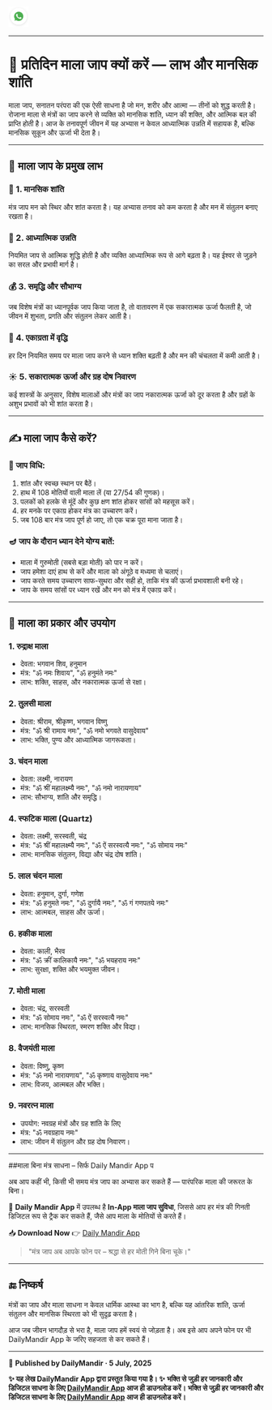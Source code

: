 <!-- Share & WhatsApp icons as SVG -->
<a href="https://api.whatsapp.com/send?text=Check%20out%20this%20article%20in%20the%20Daily%20Mandir%20app%3A%20https%3A%2F%2Fwww.dailymandir.com%2Farticles%3FcontentUrl%3Dhttps%253A%252F%252Fraw.githubusercontent.com%252Fanandwana001%252Fcontent-repo%252Frefs%252Fheads%252Fmain%252Fchalisa%252Fhanuman%252Fhanuman_chalisa_english.md%26title%3DHanuman%2520Chalisa">
  <img src="https://raw.githubusercontent.com/anandwana001/content-repo/refs/heads/main/assets/ic_wtsapp_share_rounded.svg" alt="WhatsApp" width="40"/>
</a>

<br/>

----

# 🙏 प्रतिदिन माला जाप क्यों करें — लाभ और मानसिक शांति

माला जाप, सनातन परंपरा की एक ऐसी साधना है जो मन, शरीर और आत्मा — तीनों को शुद्ध करती है। रोजाना माला से मंत्रों का जाप करने से व्यक्ति को मानसिक शांति, ध्यान की शक्ति, और आत्मिक बल की प्राप्ति होती है। आज के तनावपूर्ण जीवन में यह अभ्यास न केवल आध्यात्मिक उन्नति में सहायक है, बल्कि मानसिक सुकून और ऊर्जा भी देता है।

---

## 🌼 माला जाप के प्रमुख लाभ

### 🧘 1. मानसिक शांति

मंत्र जाप मन को स्थिर और शांत करता है। यह अभ्यास तनाव को कम करता है और मन में संतुलन बनाए रखता है।

### 🔱 2. आध्यात्मिक उन्नति

नियमित जाप से आत्मिक शुद्धि होती है और व्यक्ति आध्यात्मिक रूप से आगे बढ़ता है। यह ईश्वर से जुड़ने का सरल और प्रभावी मार्ग है।

### 💰 3. समृद्धि और सौभाग्य

जब विशेष मंत्रों का ध्यानपूर्वक जाप किया जाता है, तो वातावरण में एक सकारात्मक ऊर्जा फैलती है, जो जीवन में शुभता, प्रगति और संतुलन लेकर आती है।

### 🎯 4. एकाग्रता में वृद्धि

हर दिन नियमित समय पर माला जाप करने से ध्यान शक्ति बढ़ती है और मन की चंचलता में कमी आती है।

### ☀️ 5. सकारात्मक ऊर्जा और ग्रह दोष निवारण

कई शास्त्रों के अनुसार, विशेष मालाओं और मंत्रों का जाप नकारात्मक ऊर्जा को दूर करता है और ग्रहों के अशुभ प्रभावों को भी शांत करता है।

---

## ✍️ माला जाप कैसे करें?

### 📿 जाप विधि:

1. शांत और स्वच्छ स्थान पर बैठें।
2. हाथ में 108 मोतियों वाली माला लें (या 27/54 की गुणक)।
3. पलकों को हलके से मूंदें और कुछ क्षण शांत होकर सांसों को महसूस करें।
4. हर मनके पर एकाग्र होकर मंत्र का उच्चारण करें।
5. जब 108 बार मंत्र जाप पूर्ण हो जाए, तो एक चक्र पूरा माना जाता है।

### 🪔 जाप के दौरान ध्यान देने योग्य बातें:

* माला में गुरुमोती (सबसे बड़ा मोती) को पार न करें।
* जाप हमेशा दाएं हाथ से करें और माला को अंगूठे व मध्यमा से चलाएं।
* जाप करते समय उच्चारण साफ-सुथरा और सही हो, ताकि मंत्र की ऊर्जा प्रभावशाली बनी रहे।
* जाप के समय सांसों पर ध्यान रखें और मन को मंत्र में एकाग्र करें।

---

## 📿 माला का प्रकार और उपयोग

### 1. **रुद्राक्ष माला**

* देवता: भगवान शिव, हनुमान
* मंत्र: "ॐ नमः शिवाय", "ॐ हनुमंते नमः"
* लाभ: शक्ति, साहस, और नकारात्मक ऊर्जा से रक्षा।

### 2. **तुलसी माला**

* देवता: श्रीराम, श्रीकृष्ण, भगवान विष्णु
* मंत्र: "ॐ श्री रामाय नमः", "ॐ नमो भगवते वासुदेवाय"
* लाभ: भक्ति, पुण्य और आध्यात्मिक जागरूकता।

### 3. **चंदन माला**

* देवता: लक्ष्मी, नारायण
* मंत्र: "ॐ श्रीं महालक्ष्म्यै नमः", "ॐ नमो नारायणाय"
* लाभ: सौभाग्य, शांति और समृद्धि।

### 4. **स्फटिक माला (Quartz)**

* देवता: लक्ष्मी, सरस्वती, चंद्र
* मंत्र: "ॐ श्रीं महालक्ष्म्यै नमः", "ॐ ऐं सरस्वत्यै नमः", "ॐ सोमाय नमः"
* लाभ: मानसिक संतुलन, विद्या और चंद्र दोष शांति।

### 5. **लाल चंदन माला**

* देवता: हनुमान, दुर्गा, गणेश
* मंत्र: "ॐ हनुमते नमः", "ॐ दुर्गायै नमः", "ॐ गं गणपतये नमः"
* लाभ: आत्मबल, साहस और ऊर्जा।

### 6. **हकीक माला**

* देवता: काली, भैरव
* मंत्र: "ॐ क्रीं कालिकायै नमः", "ॐ भयहराय नमः"
* लाभ: सुरक्षा, शक्ति और भयमुक्त जीवन।

### 7. **मोती माला**

* देवता: चंद्र, सरस्वती
* मंत्र:  "ॐ सोमाय नमः", "ॐ ऐं सरस्वत्यै नमः" 
* लाभ: मानसिक स्थिरता, स्मरण शक्ति और विद्या।

### 8. **वैजयंती माला**

* देवता: विष्णु, कृष्ण
* मंत्र: "ॐ नमो नारायणाय", "ॐ कृष्णाय वासुदेवाय नमः"
* लाभ: विजय, आत्मबल और भक्ति।

### 9. **नवरत्न माला**

* उपयोग: नवग्रह मंत्रों और ग्रह शांति के लिए
* मंत्र: "ॐ नवग्रहाय नमः"
* लाभ: जीवन में संतुलन और ग्रह दोष निवारण।

---

##माला बिना मंत्र साधना – सिर्फ Daily Mandir App प

अब आप कहीं भी, किसी भी समय मंत्र जाप का अभ्यास कर सकते हैं — पारंपरिक माला की जरूरत के बिना।

🙏 **Daily Mandir App** में उपलब्ध है **In-App माला जाप सुविधा**, जिससे आप हर मंत्र की गिनती डिजिटल रूप से ट्रैक कर सकते हैं, जैसे आप माला के मोतियों से करते हैं।

📥 **Download Now** 👉 [Daily Mandir App](https://www.dailymandir.com/)

> "मंत्र जाप अब आपके फोन पर – श्रद्धा से हर मोती गिने बिना चूके।"

---

## 🔚 निष्कर्ष

मंत्रों का जाप और माला साधना न केवल धार्मिक आस्था का भाग है, बल्कि यह आंतरिक शांति, ऊर्जा संतुलन और मानसिक स्थिरता को भी सुदृढ़ करता है।

आज जब जीवन भागदौड़ से भरा है, माला जाप हमें स्वयं से जोड़ता है। अब इसे आप अपने फोन पर भी DailyMandir App के जरिए सहजता से कर सकते हैं।

---

📅 **Published by DailyMandir · 5 July, 2025**

**✨ यह लेख DailyMandir App द्वारा प्रस्तुत किया गया है। ✨**
**भक्ति से जुड़ी हर जानकारी और डिजिटल साधना के लिए ****************[DailyMandir App](https://www.dailymandir.com/)**************** आज ही डाउनलोड करें।**
**भक्ति से जुड़ी हर जानकारी और डिजिटल साधना के लिए ****************[DailyMandir App](https://www.dailymandir.com/)**************** आज ही डाउनलोड करें।**
